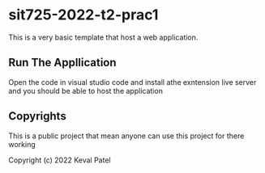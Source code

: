 # sit725-2022-t2-prac1

This is a very basic template that host a web application.

## Run The Appllication

Open the code in visual studio code and install athe exntension live server and you should be able to host the application

## Copyrights
This is a public project that mean anyone can use this project for there working

Copyright (c) 2022 Keval Patel